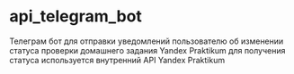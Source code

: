 # api_telegram_bot


Телеграм бот для отправки уведомлений пользователю об изменении статуса проверки домашнего задания Yandex Praktikum
для получения статуса используется внутренний API Yandex Praktikum
